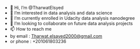 - 👋 Hi, I’m @TharwatElsyed
- 👀 I’m interested in data analysis and data science
- 🌱 I’m currently enrolled in Udacity data analysis nanodegree 
- 💞️ I’m looking to collaborate on future data analysis projects
- 📫 How to reach me 
- by email : Tharwat.elsayed2000@gmail.com
- or phone : +201061803236

<!---
TharwatElsyed/TharwatElsyed is a ✨ special ✨ repository because its `README.md` (this file) appears on your GitHub profile.
You can click the Preview link to take a look at your changes.
--->
